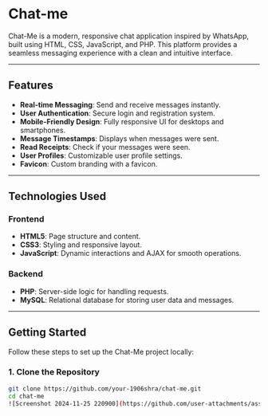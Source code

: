 # Chat-me


Chat-Me is a modern, responsive chat application inspired by WhatsApp, built using HTML, CSS, JavaScript, and PHP. This platform provides a seamless messaging experience with a clean and intuitive interface.

---

## **Features**

- **Real-time Messaging**: Send and receive messages instantly.
- **User Authentication**: Secure login and registration system.
- **Mobile-Friendly Design**: Fully responsive UI for desktops and smartphones.
- **Message Timestamps**: Displays when messages were sent.
- **Read Receipts**: Check if your messages were seen.
- **User Profiles**: Customizable user profile settings.
- **Favicon**: Custom branding with a favicon.

---

## **Technologies Used**

### **Frontend**
- **HTML5**: Page structure and content.
- **CSS3**: Styling and responsive layout.
- **JavaScript**: Dynamic interactions and AJAX for smooth operations.

### **Backend**
- **PHP**: Server-side logic for handling requests.
- **MySQL**: Relational database for storing user data and messages.

---

## **Getting Started**

Follow these steps to set up the Chat-Me project locally:

### **1. Clone the Repository**
```bash
git clone https://github.com/your-1906shra/chat-me.git
cd chat-me
![Screenshot 2024-11-25 220900](https://github.com/user-attachments/assets/fbdc7ba9-526f-4ad3-a618-c6faea42021f)

